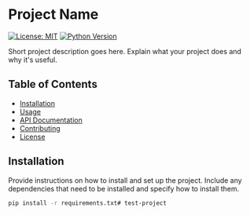 # Project Name

[![License: MIT](https://img.shields.io/badge/License-MIT-yellow.svg)](https://opensource.org/licenses/MIT)
[![Python Version](https://img.shields.io/badge/Python-3.9-blue.svg)](https://www.python.org/downloads/release/python-390/)

Short project description goes here. Explain what your project does and why it's useful.

## Table of Contents

- [Installation](#installation)
- [Usage](#usage)
- [API Documentation](#api-documentation)
- [Contributing](#contributing)
- [License](#license)

## Installation

Provide instructions on how to install and set up the project. Include any dependencies that need to be installed and specify how to install them.

```bash
pip install -r requirements.txt# test-project
